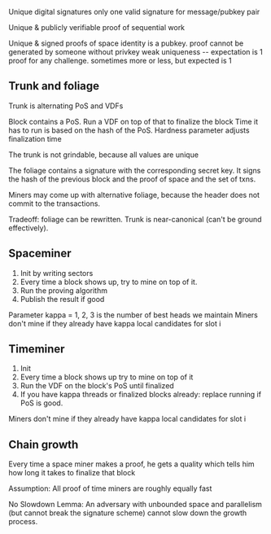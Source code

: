 Unique digital signatures
    only one valid signature for message/pubkey pair

Unique & publicly verifiable proof of sequential work

Unique & signed proofs of space
    identity is a pubkey. proof cannot be generated by someone without privkey
    weak uniqueness -- expectation is 1 proof for any challenge.
    sometimes more or less, but expected is 1



## Trunk and foliage

Trunk is alternating PoS and VDFs

Block contains a PoS.
    Run a VDF on top of that to finalize the block
    Time it has to run is based on the hash of the PoS.
    Hardness parameter adjusts finalization time

The trunk is not grindable, because all values are unique

The foliage contains a signature with the corresponding secret key.
It signs the hash of the previous block and the proof of space and the set of txns.

Miners may come up with alternative foliage, because the header does not commit to the transactions.

Tradeoff: foliage can be rewritten. Trunk is near-canonical (can't be ground effectively).


## Spaceminer

1. Init by writing sectors
2. Every time a block shows up, try to mine on top of it.
3. Run the proving algorithm
4. Publish the result if good

Parameter kappa = 1, 2, 3 is the number of best heads we maintain
Miners don't mine if they already have kappa local candidates for slot i


## Timeminer

1. Init
2. Every time a block shows up try to mine on top of it
3. Run the VDF on the block's PoS until finalized
4. If you have kappa threads or finalized blocks already: replace running if PoS is good.

Miners don't mine if they already have kappa local candidates for slot i


## Chain growth

Every time a space miner makes a proof, he gets a quality which tells him how long it takes to finalize that block

Assumption: All proof of time miners are roughly equally fast

No Slowdown Lemma:
An adversary with unbounded space and parallelism (but cannot break the signature scheme) cannot slow down the growth process.
